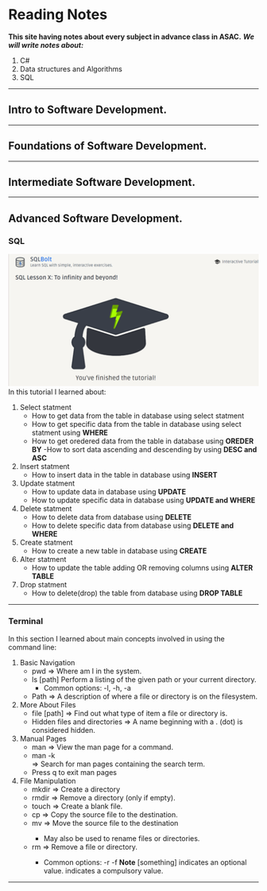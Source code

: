 # Reading Notes

**This site having notes about every subject in advance class in ASAC.**
***We will write notes about:***
1. C# [](https://eff.org)
2. Data structures and Algorithms[](https://rob-bell.net/2009/06/a-beginners-guide-to-big-o-notation)
3. SQL[](https://sqlbolt.com/)
---


## Intro to Software Development.
---
## Foundations of Software Development.
---
## Intermediate Software Development.
---
## Advanced Software Development.

### SQL
![SQL_image](images/sql.png)
In this tutorial I learned about:
1. Select statment
    - How to get data from the table in database using select statment
    - How to get specific data from the table in database using select statment using **WHERE** 
    - How to get oredered data from the table in database using **OREDER BY**
    -How to sort data ascending and descending by using **DESC and ASC** 
2. Insert statment 
    - How to insert data in the table in database using **INSERT** 
3. Update statment
    - How to update data in database using **UPDATE** 
    - How to update specific data in database using **UPDATE and WHERE**
4. Delete statment
    - How to delete data from database using **DELETE** 
    - How to delete specific data from database using **DELETE and WHERE**      
5. Create statment
    - How to create a new table in database using **CREATE** 
6. Alter statment
    - How to update the table adding OR removing columns using **ALTER TABLE** 
7. Drop statment
    - How to delete(drop) the table from database using **DROP TABLE**          
---

### Terminal
In this section I learned about main concepts involved in using the command line:
1. Basic Navigation
    - pwd => Where am I in the system.
    - ls [path] Perform a listing of the given path or your current directory.
        - Common options: -l, -h, -a
    - Path => A description of where a file or directory is on the filesystem.
2. More About Files
    - file [path] => Find out what type of item a file or directory is. 
    - Hidden files and directories => A name beginning with a . (dot) is considered hidden.
3. Manual Pages
    - man <command> => View the man page for a command.
    - man -k <search term> => Search for man pages containing the search term.
    - Press q to exit man pages
4. File Manipulation
    - mkdir <directory name> => Create a directory
    - rmdir <directory name> => Remove a directory (only if empty).
    - touch <file name> => Create a blank file.
    - cp <source> <destination> => Copy the source file to the destination.
    - mv <source> <destination> => Move the source file to the destination
        - May also be used to rename files or directories.
    - rm <path> => Remove a file or directory.
        - Common options: -r -f
**Note** [something] indicates an optional value. <something> indicates a compulsory value.
---






    


    

